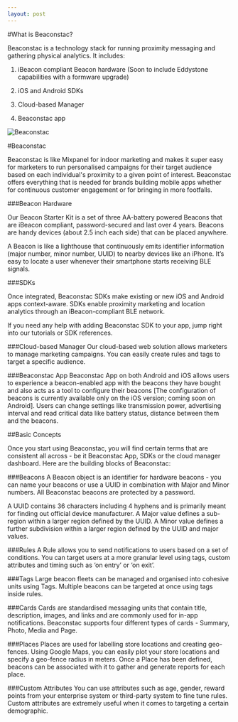 ```yaml
---
layout: post
---
```


#What is Beaconstac?

Beaconstac is a technology stack for running proximity messaging and gathering physical analytics. It includes:

1. iBeacon compliant Beacon hardware (Soon to include Eddystone capabilities with a formware upgrade)

2. iOS and Android SDKs

3. Cloud-based Manager
 
4. Beaconstac app

<img id="bs-image" src="http://i.imgur.com/oqD97x7.png?1" alt="Beaconstac" title="Beaconstac"/>

#Beaconstac

Beaconstac is like Mixpanel for indoor marketing and makes it super easy for marketers to run personalised campaigns for their target audience based on each individual's proximity to a given point of interest. Beaconstac offers everything that is needed for brands building mobile apps whether for continuous customer engagement or for bringing in more footfalls.

###Beacon Hardware

Our Beacon Starter Kit is a set of three AA-battery powered Beacons that are iBeacon compliant, password-secured and last over 4 years. Beacons are handy devices (about 2.5 inch each side) that can be placed anywhere.

A Beacon is like a lighthouse that continuously emits identifier information (major number, minor number, UUID) to nearby devices like an iPhone. It’s easy to locate a user whenever their smartphone starts receiving BLE signals.

###SDKs

Once integrated, Beaconstac SDKs make existing or new iOS and Android apps context-aware. SDKs enable proximity marketing and location analytics through an iBeacon-compliant BLE network.

If you need any help with adding Beaconstac SDK to your app, jump right into our tutorials or SDK references.

###Cloud-based Manager
Our cloud-based web solution allows marketers to manage marketing campaigns. You can easily create rules and tags to target a specific audience.

###Beaconstac App
Beaconstac App on both Android and iOS allows users to experience a beacon-enabled app with the beacons they have bought and also acts as a tool to configure their beacons [The configuration of beacons is currently available only on the iOS version; coming soon on Android]. Users can change settings like transmission power, advertising interval and read critical data like battery status, distance between them and the beacons.

##Basic Concepts

Once you start using Beaconstac, you will find certain terms that are consistent all across - be it Beaconstac App, SDKs or the cloud manager dashboard. Here are the building blocks of Beaconstac:

###Beacons
A Beacon object is an identifier for hardware beacons - you can name your beacons or use a UUID in combination with Major and Minor numbers. All Beaconstac beacons are protected by a password.

A UUID contains 36 characters including 4 hyphens and is primarily meant for finding out official device manufacturer.
A Major value defines a sub-region within a larger region defined by the UUID.
A Minor value defines a further subdivision within a larger region defined by the UUID and major values.

###Rules
A Rule allows you to send notifications to users based on a set of conditions. You can target users at a more granular level using tags, custom attributes and timing such as ‘on entry’ or ‘on exit’.

###Tags
Large beacon fleets can be managed and organised into cohesive units using Tags. Multiple beacons can be targeted at once using tags inside rules.

###Cards
Cards are standardised messaging units that contain title, description, images, and links and are commonly used for in-app notifications. Beaconstac supports four different types of cards - Summary, Photo, Media and Page.

###Places
Places are used for labelling store locations and creating geo-fences. Using Google Maps, you can easily plot your store locations and specify a geo-fence radius in meters. Once a Place has been defined, beacons can be associated with it to gather and generate reports for each place.

###Custom Attributes
You can use attributes such as age, gender, reward points from your enterprise system or third-party system to fine tune rules. Custom attributes are extremely useful when it comes to targeting a certain demographic.
